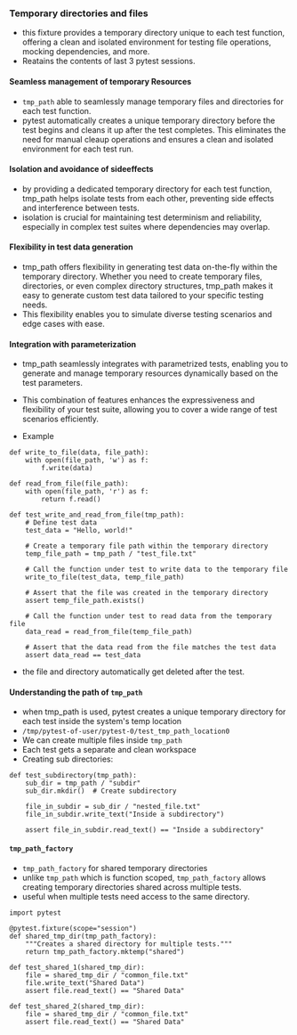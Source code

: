 ### Temporary directories and files
- this fixture provides a temporary directory unique to each test function, offering a clean and isolated environment for testing file operations, mocking dependencies, and more.
- Reatains the contents of last 3 pytest sessions.

#### Seamless management of temporary Resources
- `tmp_path` able to seamlessly manage temporary files and directories for each test function.
- pytest automatically creates a unique temporary directory before the test begins and cleans it up after the test completes. This eliminates the need for manual cleaup operations and ensures a clean and isolated environment for each test run.

#### Isolation and avoidance of sideeffects
- by providing a dedicated temporary directory for each test function, tmp_path helps isolate tests from each other, preventing side effects and interference between tests. 
- isolation is crucial for maintaining test determinism and reliability, especially in complex test suites where dependencies may overlap.

#### Flexibility in test data generation
- tmp_path offers flexibility in generating test data on-the-fly within the temporary directory. Whether you need to create temporary files, directories, or even complex directory structures, tmp_path makes it easy to generate custom test data tailored to your specific testing needs. 
- This flexibility enables you to simulate diverse testing scenarios and edge cases with ease.

#### Integration with parameterization
- tmp_path seamlessly integrates with parametrized tests, enabling you to generate and manage temporary resources dynamically based on the test parameters. 
- This combination of features enhances the expressiveness and flexibility of your test suite, allowing you to cover a wide range of test scenarios efficiently.

- Example 
```
def write_to_file(data, file_path):
    with open(file_path, 'w') as f:
        f.write(data)

def read_from_file(file_path):
    with open(file_path, 'r') as f:
        return f.read()

def test_write_and_read_from_file(tmp_path):
    # Define test data
    test_data = "Hello, world!"
    
    # Create a temporary file path within the temporary directory
    temp_file_path = tmp_path / "test_file.txt"
    
    # Call the function under test to write data to the temporary file
    write_to_file(test_data, temp_file_path)
    
    # Assert that the file was created in the temporary directory
    assert temp_file_path.exists()
    
    # Call the function under test to read data from the temporary file
    data_read = read_from_file(temp_file_path)
    
    # Assert that the data read from the file matches the test data
    assert data_read == test_data
```
- the file and directory automatically get deleted after the test.
#### Understanding the path of `tmp_path`
- when tmp_path is used, pytest creates a unique temporary directory for each test inside the system's temp location
- `/tmp/pytest-of-user/pytest-0/test_tmp_path_location0`
- We can create multiple files inside `tmp_path`
- Each test gets a separate and clean workspace
- Creating sub directories:
```
def test_subdirectory(tmp_path):
    sub_dir = tmp_path / "subdir"
    sub_dir.mkdir()  # Create subdirectory

    file_in_subdir = sub_dir / "nested_file.txt"
    file_in_subdir.write_text("Inside a subdirectory")

    assert file_in_subdir.read_text() == "Inside a subdirectory"
```
#### `tmp_path_factory`
- `tmp_path_factory` for shared temporary directories
- unlike `tmp_path` which is function scoped, `tmp_path_factory` allows creating temporary directories shared across multiple tests.
- useful when multiple tests need access to the same directory.
```
import pytest

@pytest.fixture(scope="session")
def shared_tmp_dir(tmp_path_factory):
    """Creates a shared directory for multiple tests."""
    return tmp_path_factory.mktemp("shared")

def test_shared_1(shared_tmp_dir):
    file = shared_tmp_dir / "common_file.txt"
    file.write_text("Shared Data")
    assert file.read_text() == "Shared Data"

def test_shared_2(shared_tmp_dir):
    file = shared_tmp_dir / "common_file.txt"
    assert file.read_text() == "Shared Data"

```